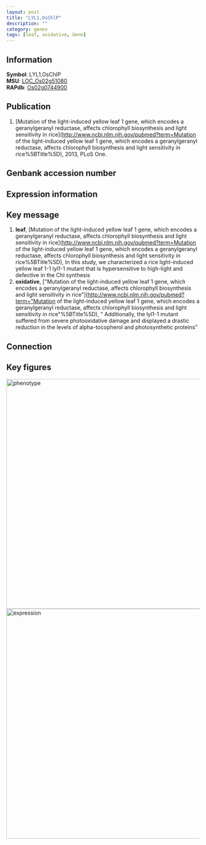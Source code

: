 ```yaml
---
layout: post
title: "LYL1,OsChlP"
description: ""
category: genes
tags: [leaf, oxidative, Gene]
---
```


## Information
__Symbol__: LYL1,OsChlP  
__MSU__: [LOC_Os02g51080](http://rice.plantbiology.msu.edu/cgi-bin/ORF_infopage.cgi?orf=LOC_Os02g51080)  
__RAPdb__: [Os02g0744900](http://rapdb.dna.affrc.go.jp/viewer/gbrowse_details/irgsp1?name=Os02g0744900)  

## Publication
1. [Mutation of the light-induced yellow leaf 1 gene, which encodes a geranylgeranyl reductase, affects chlorophyll biosynthesis and light sensitivity in rice](http://www.ncbi.nlm.nih.gov/pubmed?term=Mutation of the light-induced yellow leaf 1 gene, which encodes a geranylgeranyl reductase, affects chlorophyll biosynthesis and light sensitivity in rice%5BTitle%5D), 2013, PLoS One.

## Genbank accession number

## Expression information

## Key message
1. __leaf__, [Mutation of the light-induced yellow leaf 1 gene, which encodes a geranylgeranyl reductase, affects chlorophyll biosynthesis and light sensitivity in rice](http://www.ncbi.nlm.nih.gov/pubmed?term=Mutation of the light-induced yellow leaf 1 gene, which encodes a geranylgeranyl reductase, affects chlorophyll biosynthesis and light sensitivity in rice%5BTitle%5D),  In this study, we characterized a rice light-induced yellow leaf 1-1 lyl1-1 mutant that is hypersensitive to high-light and defective in the Chl synthesis
2. __oxidative__, ["Mutation of the light-induced yellow leaf 1 gene, which encodes a geranylgeranyl reductase, affects chlorophyll biosynthesis and light sensitivity in rice"](http://www.ncbi.nlm.nih.gov/pubmed?term="Mutation of the light-induced yellow leaf 1 gene, which encodes a geranylgeranyl reductase, affects chlorophyll biosynthesis and light sensitivity in rice"%5BTitle%5D), " Additionally, the lyl1-1 mutant suffered from severe photooxidative damage and displayed a drastic reduction in the levels of alpha-tocopherol and photosynthetic proteins"

## Connection

## Key figures
<img src="http://ricencode.github.io/images/LYL1.pheno.png" alt="phenotype"  style="width: 600px;"/>

<img src="http://ricencode.github.io/images/LYL1.exp.png" alt="expression"  style="width: 600px;"/>


